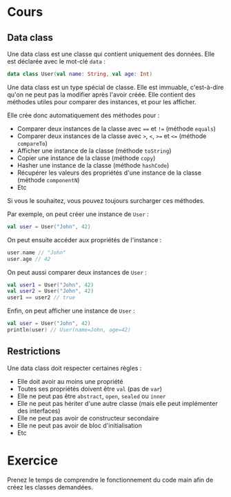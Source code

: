 # Cours

## Data class

Une data class est une classe qui contient uniquement des données. Elle est déclarée avec le mot-clé `data` :

```kotlin
data class User(val name: String, val age: Int)
```

Une data class est un type spécial de classe. Elle est immuable, c'est-à-dire qu'on ne peut pas la modifier après l'avoir créée. Elle contient des méthodes utiles pour comparer des instances, et pour les afficher.

Elle crée donc automatiquement des méthodes pour :

- Comparer deux instances de la classe avec `==` et `!=` (méthode `equals`)
- Comparer deux instances de la classe avec `>`, `<`, `>=` et `<=` (méthode `compareTo`)
- Afficher une instance de la classe (méthode `toString`)
- Copier une instance de la classe (méthode `copy`)
- Hasher une instance de la classe (méthode `hashCode`)
- Récupérer les valeurs des propriétés d'une instance de la classe (méthode `componentN`)
- Etc

Si vous le souhaitez, vous pouvez toujours surcharger ces méthodes.

Par exemple, on peut créer une instance de `User` :

```kotlin
val user = User("John", 42)
```

On peut ensuite accéder aux propriétés de l'instance :

```kotlin
user.name // "John"
user.age // 42
```

On peut aussi comparer deux instances de `User` :

```kotlin
val user1 = User("John", 42)
val user2 = User("John", 42)
user1 == user2 // true
```

Enfin, on peut afficher une instance de `User` :

```kotlin
val user = User("John", 42)
println(user) // User(name=John, age=42)
```

## Restrictions

Une data class doit respecter certaines règles :

- Elle doit avoir au moins une propriété
- Toutes ses propriétés doivent être `val` (pas de `var`)
- Elle ne peut pas être `abstract`, `open`, `sealed` ou `inner`
- Elle ne peut pas hériter d'une autre classe (mais elle peut implémenter des interfaces)
- Elle ne peut pas avoir de constructeur secondaire
- Elle ne peut pas avoir de bloc d'initialisation
- Etc

# Exercice

Prenez le temps de comprendre le fonctionnement du code main afin de créez les classes demandées.



